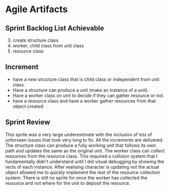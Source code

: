 # Agile Artifacts

## Sprint Backlog List Achievable

3. create structure class 
4. worker, child class from unit class 
5. resource class 

## Increment

- have a new structure class that is child class or independent from unit class. 
- Have a structure can produce a unit (make an instance of a unit). 
- Have a worker class on unit to decide if they can gather resource or not. 
- have a resource class and have a worker gather resources from that object created

## Sprint Review

This sprite was a very large underestimate with the inclusion of lots of unforseen issues that took very long to fix. All the increments are delivered. The structure class can produce a fully working unit that follows its own path and updates the same as the original unit. The worker class can collect resources from the resource class. This required a collision system that I fundamentally didn't understand until I did visual debugging by showing the rects of each instance. After realising character is updating not the actual object allowed me to quickly implement the rest of the resource collection system. There is still no sprite for once the worker has collected the resource and not where for the unit to deposit the resource. 